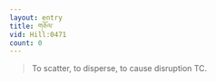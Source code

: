 ```yaml
---
layout: entry
title: གཅོལ་
vid: Hill:0471
count: 0
---
```

> To scatter, to disperse, to cause disruption TC\.


